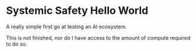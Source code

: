 # Systemic Safety Hello World

A really simple first go at testing an AI ecosystem.

This is not finished, nor do I have access to the amount of compute required to do so.